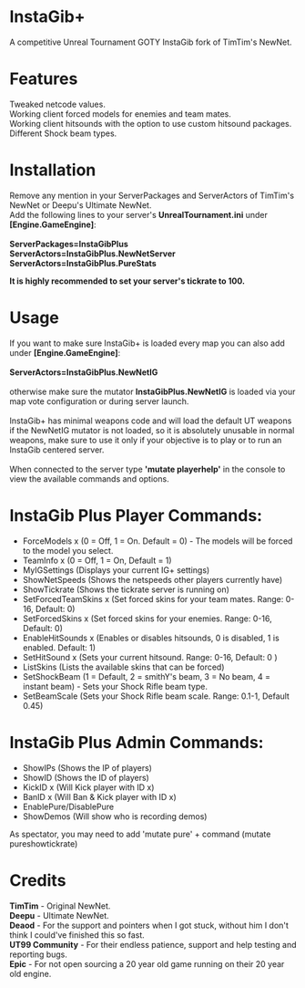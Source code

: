 # InstaGib+
A competitive Unreal Tournament GOTY InstaGib fork of TimTim's NewNet.

# Features
Tweaked netcode values.<br>
Working client forced models for enemies and team mates.<br>
Working client hitsounds with the option to use custom hitsound packages.<br>
Different Shock beam types.<br>

# Installation
Remove any mention in your ServerPackages and ServerActors of TimTim's NewNet or Deepu's Ultimate NewNet.<br>
Add the following lines to your server's <b>UnrealTournament.ini</b> under <b>[Engine.GameEngine]</b>:<br><br>
<b>ServerPackages=InstaGibPlus</b><br>
<b>ServerActors=InstaGibPlus.NewNetServer</b><br>
<b>ServerActors=InstaGibPlus.PureStats</b><br>

<b>It is highly recommended to set your server's tickrate to 100.</b>

# Usage
If you want to make sure InstaGib+ is loaded every map you can also add under <b>[Engine.GameEngine]</b>:<br><br>
<b>ServerActors=InstaGibPlus.NewNetIG</b><br><br>
otherwise make sure the mutator <b>InstaGibPlus.NewNetIG</b> is loaded via your map vote configuration or during server launch.<br><br>
InstaGib+ has minimal weapons code and will load the default UT weapons if the NewNetIG mutator is not loaded, so it is absolutely unusable in normal weapons, make sure to use it only if your objective is to play or to run an InstaGib centered server.<br><br>
When connected to the server type <b>'mutate playerhelp'</b> in the console to view the available commands and options.

# InstaGib Plus Player Commands:
	
- ForceModels x (0 = Off, 1 = On. Default = 0) - The models will be forced to the model you select.
- TeamInfo x (0 = Off, 1 = On, Default = 1)
- MyIGSettings (Displays your current IG+ settings)
- ShowNetSpeeds (Shows the netspeeds other players currently have)
- ShowTickrate (Shows the tickrate server is running on)
- SetForcedTeamSkins x (Set forced skins for your team mates. Range: 0-16, Default: 0)
- SetForcedSkins x (Set forced skins for your enemies. Range: 0-16, Default: 0)
- EnableHitSounds x (Enables or disables hitsounds, 0 is disabled, 1 is enabled. Default: 1)
- SetHitSound x (Sets your current hitsound. Range: 0-16, Default: 0 )
- ListSkins (Lists the available skins that can be forced)
- SetShockBeam (1 = Default, 2 = smithY's beam, 3 = No beam, 4 = instant beam) - Sets your Shock Rifle beam type.
- SetBeamScale (Sets your Shock Rifle beam scale. Range: 0.1-1, Default 0.45)


# InstaGib Plus Admin Commands:
- ShowIPs (Shows the IP of players)
- ShowID (Shows the ID of players)
- KickID x (Will Kick player with ID x)
- BanID x (Will Ban & Kick player with ID x)
- EnablePure/DisablePure
- ShowDemos (Will show who is recording demos)

As spectator, you may need to add 'mutate pure' + command (mutate pureshowtickrate)

# Credits<br>
<b>TimTim</b> - Original NewNet.<br>
<b>Deepu</b> - Ultimate NewNet.<br>
<b>Deaod</b> - For the support and pointers when I got stuck, without him I don't think I could've finished this so fast.<br>
<b>UT99 Community</b> - For their endless patience, support and help testing and reporting bugs.<br>
<b>Epic</b> - For not open sourcing a 20 year old game running on their 20 year old engine.
